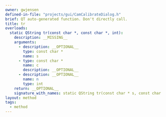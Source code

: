 ```yaml
---
owner: gwjensen
defined-in-file: "projects/gui/CamCalibrateDialog.h"
brief: QT auto-generated function. Don't directly call.
title: tr
overloads:
  static QString tr(const char *, const char *, int):
    description: __MISSING__
    arguments:
      - description: __OPTIONAL__
        type: const char *
        name: s
      - type: const char *
        name: c
        description: __OPTIONAL__
      - description: __OPTIONAL__
        name: n
        type: int
    return: __OPTIONAL__
    signature_with_names: static QString tr(const char * s, const char * c, int n)
layout: method
tags:
  - method
---
```

